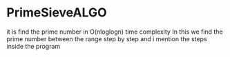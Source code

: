 # PrimeSieveALGO
it is find the prime number in O(nloglogn) time complexity
In this we find the prime number between the range step by step and i mention the steps inside the program
